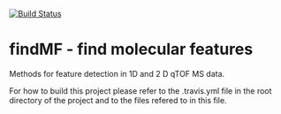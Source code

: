 [![Build Status](https://travis-ci.org/findMF/findMFHCS.svg?branch=master)](https://travis-ci.org/findMF/findMFHCS)

findMF - find molecular features
==
Methods for feature detection in 1D and 2 D qTOF MS data.


For how to build this project please refer to the .travis.yml  file in the root directory of the project and to the files
refered to in this file.



